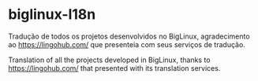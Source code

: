 # biglinux-l18n

Tradução de todos os projetos desenvolvidos no BigLinux, agradecimento ao https://lingohub.com/ que presenteia com seus serviços de tradução.

Translation of all the projects developed in BigLinux, thanks to https://lingohub.com/ that presented with its translation services.
